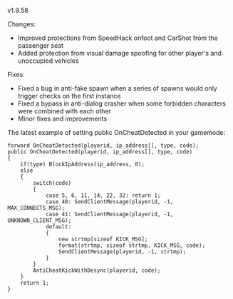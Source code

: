 v1.9.58

Changes:
* Improved protections from SpeedHack onfoot and CarShot from the passenger seat
* Added protection from visual damage spoofing for other player's and unoccupied vehicles

Fixes:
* Fixed a bug in anti-fake spawn when a series of spawns would only trigger checks on the first instance
* Fixed a bypass in anti-dialog crasher when some forbidden characters were combined with each other
* Minor fixes and improvements

The latest example of setting public OnCheatDetected in your gamemode:
```
forward OnCheatDetected(playerid, ip_address[], type, code);
public OnCheatDetected(playerid, ip_address[], type, code)
{
	if(type) BlockIpAddress(ip_address, 0);
	else
	{
		switch(code)
		{
			case 5, 6, 11, 14, 22, 32: return 1;
			case 40: SendClientMessage(playerid, -1, MAX_CONNECTS_MSG);
			case 41: SendClientMessage(playerid, -1, UNKNOWN_CLIENT_MSG);
			default:
			{
				new strtmp[sizeof KICK_MSG];
				format(strtmp, sizeof strtmp, KICK_MSG, code);
				SendClientMessage(playerid, -1, strtmp);
			}
		}
		AntiCheatKickWithDesync(playerid, code);
	}
	return 1;
}
```